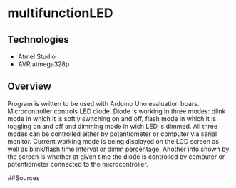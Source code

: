 # multifunctionLED
## Technologies
* Atmel Studio
* AVR atmega328p
## Overview
Program is written to be used with Arduino Uno evaluation boars. Microcontroller controls LED diode. Diode is working in three modes: blink mode in which 
it is softly switching on and off, flash mode in which it is toggling on and off and dimming mode in wich LED is dimmed. All three modes can be controlled either by potentiometer or computer via serial monitor.
Current working mode is being displayed on the LCD screen as well as blink/flash time interval or dimm percentage. Another info shown by the screen is whether at given time the diode is controlled by computer or potentiometer connected to the microcontroller.

##Sources
